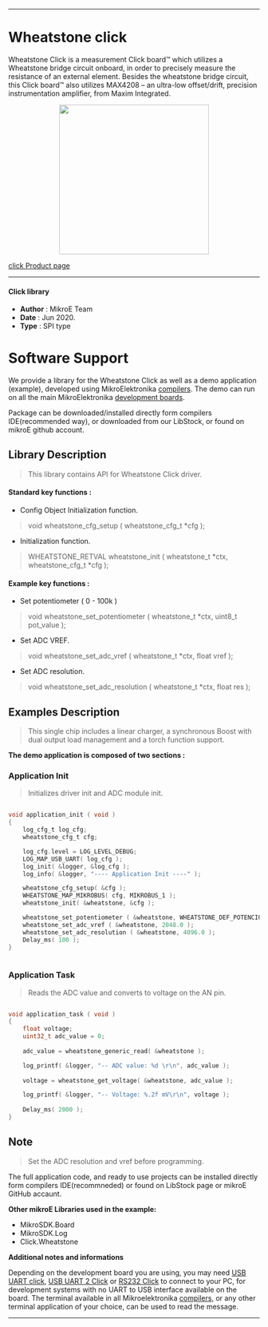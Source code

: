 
---
# Wheatstone click

Wheatstone Click is a measurement Click board™ which utilizes a Wheatstone bridge circuit onboard, in order to precisely measure the resistance of an external element. Besides the wheatstone bridge circuit, this Click board™ also utilizes MAX4208 – an ultra-low offset/drift, precision instrumentation amplifier, from Maxim Integrated.

<p align="center">
  <img src="https://download.mikroe.com/images/click_for_ide/wheatstone_click.png" height=300px>
</p>

[click Product page](<https://www.mikroe.com/wheatstone-click>)

---


#### Click library 

- **Author**        : MikroE Team
- **Date**          : Jun 2020.
- **Type**          : SPI type


# Software Support

We provide a library for the Wheatstone Click 
as well as a demo application (example), developed using MikroElektronika 
[compilers](http://shop.mikroe.com/compilers). 
The demo can run on all the main MikroElektronika [development boards](http://shop.mikroe.com/development-boards).

Package can be downloaded/installed directly form compilers IDE(recommended way), or downloaded from our LibStock, or found on mikroE github account. 

## Library Description

> This library contains API for Wheatstone Click driver.

#### Standard key functions :

- Config Object Initialization function.
> void wheatstone_cfg_setup ( wheatstone_cfg_t *cfg ); 
 
- Initialization function.
> WHEATSTONE_RETVAL wheatstone_init ( wheatstone_t *ctx, wheatstone_cfg_t *cfg );

#### Example key functions :

- Set potentiometer ( 0 - 100k )
> void wheatstone_set_potentiometer ( wheatstone_t *ctx, uint8_t pot_value );
 
- Set ADC VREF.
> void wheatstone_set_adc_vref ( wheatstone_t *ctx, float vref );

- Set ADC resolution.
> void wheatstone_set_adc_resolution ( wheatstone_t *ctx, float res );


## Examples Description

> This single chip includes a linear charger, a synchronous Boost with dual output load management and a torch function support.

**The demo application is composed of two sections :**

### Application Init 

> Initializes driver init and ADC module init.

```c

void application_init ( void )
{
    log_cfg_t log_cfg;
    wheatstone_cfg_t cfg;

    log_cfg.level = LOG_LEVEL_DEBUG;
    LOG_MAP_USB_UART( log_cfg );
    log_init( &logger, &log_cfg );
    log_info( &logger, "---- Application Init ----" );

    wheatstone_cfg_setup( &cfg );
    WHEATSTONE_MAP_MIKROBUS( cfg, MIKROBUS_1 );
    wheatstone_init( &wheatstone, &cfg );

    wheatstone_set_potentiometer ( &wheatstone, WHEATSTONE_DEF_POTENCIOMETER );
    wheatstone_set_adc_vref ( &wheatstone, 2048.0 );
    wheatstone_set_adc_resolution ( &wheatstone, 4096.0 );
    Delay_ms( 100 );
}
  
```

### Application Task

> Reads the ADC value and converts to voltage on the AN pin.

```c

void application_task ( void )
{
    float voltage;
    uint32_t adc_value = 0;
    
    adc_value = wheatstone_generic_read( &wheatstone );

    log_printf( &logger, "-- ADC value: %d \r\n", adc_value );
    
    voltage = wheatstone_get_voltage( &wheatstone, adc_value );

    log_printf( &logger, "-- Voltage: %.2f mV\r\n", voltage );
    
    Delay_ms( 2000 );
}  

```

## Note

> Set the ADC resolution and vref before programming.

The full application code, and ready to use projects can be  installed directly form compilers IDE(recommneded) or found on LibStock page or mikroE GitHub accaunt.

**Other mikroE Libraries used in the example:** 

- MikroSDK.Board
- MikroSDK.Log
- Click.Wheatstone

**Additional notes and informations**

Depending on the development board you are using, you may need 
[USB UART click](http://shop.mikroe.com/usb-uart-click), 
[USB UART 2 Click](http://shop.mikroe.com/usb-uart-2-click) or 
[RS232 Click](http://shop.mikroe.com/rs232-click) to connect to your PC, for 
development systems with no UART to USB interface available on the board. The 
terminal available in all Mikroelektronika 
[compilers](http://shop.mikroe.com/compilers), or any other terminal application 
of your choice, can be used to read the message.



---
